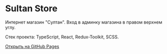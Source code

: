 # Sultan Store

Интернет магазин "Султан". Вход в админку магазина в правом верхнем углу.

Стек проекта: TypeScript, React, Redux-Toolkit, SCSS.

[Открыть на GitHub Pages](https://supreme331.github.io/sultan-store/)